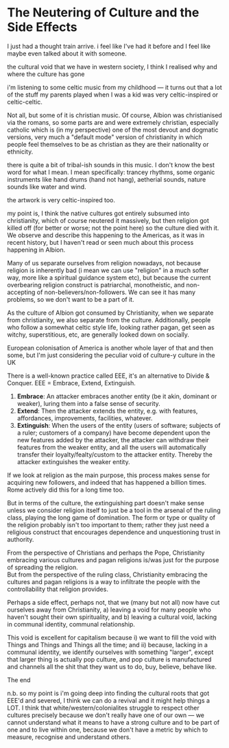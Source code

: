 # The Neutering of Culture and the Side Effects

I just had a thought train arrive. i feel like I've had it before and I feel like maybe even talked about it with someone.

the cultural void that we have in western society, I think I realised why and where the culture has gone

i'm listening to some celtic music from my childhood — it turns out that a lot of the stuff my parents played when I was a kid was very celtic-inspired or celtic-celtic.

Not all, but some of it is christian music. Of course, Albion was christianised via the romans, so some parts are and were extremely christian, especially catholic which is (in my perspective) one of the most devout and dogmatic versions, very much a "default mode" version of christianity in which people feel themselves to be as christian as they are their nationality or ethnicity.

there is quite a bit of tribal-ish sounds in this music. I don't know the best word for what I mean. I mean specifically: trancey rhythms, some organic instruments like hand drums (hand not hang), aetherial sounds, nature sounds like water and wind.

the artwork is very celtic-inspired too.

my point is, I think the native cultures got entirely subsumed into christianity, which of course neutered it massively, but then religion got killed off (for better or worse; not the point here) so the culture died with it. We observe and describe this happening to the Americas, as it was in recent history, but I haven't read or seen much about this process happening in Albion.



Many of us separate ourselves from religion nowadays, not because religion is inherently bad (i mean we can use "religion" in a much softer way, more like a spiritual guidance system etc), but because the current overbearing religion construct is patriarchal, monotheistic, and non-accepting of non-believers/non-followers. We can see it has many problems, so we don't want to be a part of it.

As the culture of Albion got consumed by Christianity, when we separate from christianity, we also separate from the culture. Additionally, people who follow a somewhat celtic style life, looking rather pagan, get seen as witchy, superstitious, etc, are generally looked down on socially.

European colonisation of America is another whole layer of that and then some, but I'm just considering the peculiar void of culture-y culture in the UK

There is a well-known practice called EEE, it's an alternative to Divide & Conquer. EEE = Embrace, Extend, Extinguish.

1. **Embrace**: An attacker embraces another entity (be it akin, dominant or weaker), luring them into a false sense of security.
2. **Extend**: Then the attacker extends the entity, e.g. with features, affordances, improvements, facilities, whatever.
3. **Extinguish**: When the users of the entity (users of software; subjects of a ruler; customers of a company) have become dependent upon the new features added by the attacker, the attacker can withdraw their features from the weaker entity, and all the users will automatically transfer their loyalty/fealty/custom to the attacker entity. Thereby the attacker extinguishes the weaker entity.

If we look at religion as the main purpose, this process makes sense for acquiring new followers, and indeed that has happened a billion times. Rome actively did this for a long time too.

But in terms of the culture, the extinguishing part doesn't make sense unless we consider religion itself to just be a tool in the arsenal of the ruling class, playing the long game of domination. The form or type or quality of the religion probably isn't too important to them; rather they just need a religious construct that encourages dependence and unquestioning trust in authority.

From the perspective of Christians and perhaps the Pope, Christianity embracing various cultures and pagan religions is/was just for the purpose of spreading the religion.\
But from the perspective of the ruling class, Christianity embracing the cultures and pagan religions is a way to infiltrate the people with the controllability that religion provides.

Perhaps a side effect, perhaps not, that we (many but not all) now have cut ourselves away from Christianity, a) leaving a void for many people who haven't sought their own spirituality, and b) leaving a cultural void, lacking in communal identity, communal relationship.

This void is excellent for capitalism because i) we want to fill the void with Things and Things and Things all the time; and ii) because, lacking in a communal identity, we identify ourselves with something "larger", except that larger thing is actually pop culture, and pop culture is manufactured and channels all the shit that they want us to do, buy, believe, behave like.

The end

n.b. so my point is i'm going deep into finding the cultural roots that got EEE'd and severed, I think we can do a revival and it might help things a LOT. I think that white/western/colonialites struggle to respect other cultures precisely because we don't really have one of our own — we cannot understand what it means to have a strong culture and to be part of one and to live within one, because we don't have a metric by which to measure, recognise and understand others.
